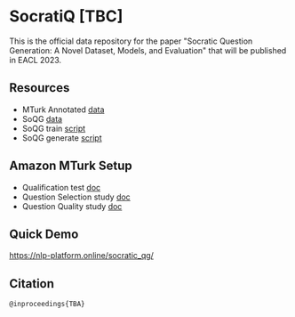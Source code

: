 # SocratiQ [TBC]
This is the official data repository for the paper "Socratic Question Generation: A Novel Dataset, Models, and Evaluation" that will be published in EACL 2023.

## Resources
* MTurk Annotated [data](https://github.com/NUS-IDS/eacl23_soqg/tree/main/data/mturk_annotations)
* SoQG [data](https://github.com/NUS-IDS/eacl23_soqg/tree/main/data/soqg_dataset)
* SoQG train [script](https://github.com/NUS-IDS/eacl23_soqg/blob/main/soqg_scripts/train.py)
* SoQG generate [script](https://github.com/NUS-IDS/eacl23_soqg/blob/main/soqg_scripts/generate.py)

## Amazon MTurk Setup
* Qualification test [doc](https://github.com/NUS-IDS/eacl23_soqg/blob/main/mturk_setup/MTurk%20Qualification%20Test.pdf)
* Question Selection study [doc](https://github.com/NUS-IDS/eacl23_soqg/blob/main/mturk_setup/mturk_question_selection.png)
* Question Quality study [doc](https://github.com/NUS-IDS/eacl23_soqg/blob/main/mturk_setup/mturk_question_quality.png)

## Quick Demo
https://nlp-platform.online/socratic_qg/

## Citation

```
@inproceedings{TBA}

```
